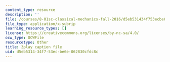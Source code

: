 ```yaml
---
content_type: resource
description: ''
file: /courses/8-01sc-classical-mechanics-fall-2016/d5eb531434f753ecbe6e062830cfdc8c_D2lW7o32fzk.vtt
file_type: application/x-subrip
learning_resource_types: []
license: https://creativecommons.org/licenses/by-nc-sa/4.0/
ocw_type: OCWFile
resourcetype: Other
title: 3play caption file
uid: d5eb5314-34f7-53ec-be6e-062830cfdc8c
---
```

